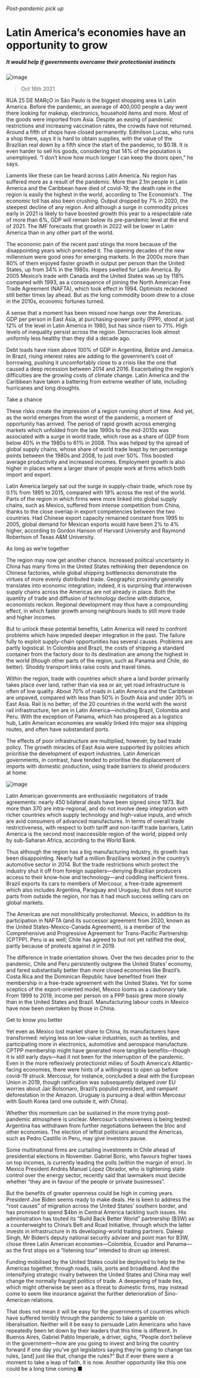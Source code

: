 ###### Post-pandemic pick up
# Latin America’s economies have an opportunity to grow 
##### It would help if governments overcame their protectionist instincts 
![image](images/20211016_amd001_0.jpg) 
> Oct 16th 2021 
RUA 25 DE MARçO in São Paulo is the biggest shopping area in Latin America. Before the pandemic, an average of 400,000 people a day went there looking for makeup, electronics, household items and more. Most of the goods were imported from Asia. Despite an easing of pandemic restrictions and increasing vaccination rates, the crowds have not returned. Around a fifth of shops have closed permanently. Edmilson Lucas, who runs a shop there, says it is hard to obtain supplies, with the value of the Brazilian real down by a fifth since the start of the pandemic, to $0.18. It is even harder to sell his goods, considering that 14% of the population is unemployed. “I don’t know how much longer I can keep the doors open,” he says.
Laments like these can be heard across Latin America. No region has suffered more as a result of the pandemic. More than 2.1m people in Latin America and the Caribbean have died of covid-19; the death rate in the region is easily the highest in the world, according to The Economist’s . The economic toll has also been crushing. Output dropped by 7% in 2020, the steepest decline of any region. And although a surge in commodity prices early in 2021 is likely to have boosted growth this year to a respectable rate of more than 6%, GDP will remain below its pre-pandemic level at the end of 2021. The IMF forecasts that growth in 2022 will be lower in Latin America than in any other part of the world.

The economic pain of the recent past stings the more because of the disappointing years which preceded it. The opening decades of the new millennium were good ones for emerging markets. In the 2000s more than 80% of them enjoyed faster growth in output per person than the United States, up from 34% in the 1980s. Hopes swelled for Latin America. By 2005 Mexico’s trade with Canada and the United States was up by 118% compared with 1993, as a consequence of joining the North American Free Trade Agreement (NAFTA), which took effect in 1994. Optimists reckoned still better times lay ahead. But as the long commodity boom drew to a close in the 2010s, economic fortunes turned.
A sense that a moment has been missed now hangs over the Americas. GDP per person in East Asia, at purchasing-power parity (PPP), stood at just 12% of the level in Latin America in 1980, but has since risen to 71%. High levels of inequality persist across the region. Democracies look almost uniformly less healthy than they did a decade ago.
Debt loads have risen above 100% of GDP in Argentina, Belize and Jamaica. In Brazil, rising interest rates are adding to the government’s cost of borrowing, pushing it uncomfortably close to a crisis like the one that caused a deep recession between 2014 and 2016. Exacerbating the region’s difficulties are the growing costs of climate change. Latin America and the Caribbean have taken a battering from extreme weather of late, including hurricanes and long droughts.
Take a chance
These risks create the impression of a region running short of time. And yet, as the world emerges from the worst of the pandemic, a moment of opportunity has arrived. The period of rapid growth across emerging markets which unfolded from the late 1990s to the mid-2010s was associated with a surge in world trade, which rose as a share of GDP from below 40% in the 1980s to 61% in 2008. This was helped by the spread of global supply chains, whose share of world trade leapt by ten percentage points between the 1980s and 2008, to just over 50%. This boosted average productivity and increased incomes. Employment growth is also higher in places where a larger share of people work at firms which both import and export.
Latin America largely sat out the surge in supply-chain trade, which rose by 0.1% from 1995 to 2015, compared with 19% across the rest of the world. Parts of the region in which firms were more linked into global supply chains, such as Mexico, suffered from intense competition from China, thanks to the close overlap in export competencies between the two countries. Had Chinese export capacity remained constant from 1995 to 2005, global demand for Mexican exports would have been 2% to 4% higher, according to Gordon Hanson of Harvard University and Raymond Robertson of Texas A&amp;M University.
As long as we’re together
The region may now get another chance. Increased political uncertainty in China has many firms in the United States rethinking their dependence on Chinese factories, while global shipping bottlenecks demonstrate the virtues of more evenly distributed trade. Geographic proximity generally translates into economic integration; indeed, it is surprising that interwoven supply chains across the Americas are not already in place. Both the quantity of trade and diffusion of technology decline with distance, economists reckon. Regional development may thus have a compounding effect, in which faster growth among neighbours leads to still more trade and higher incomes.
But to unlock these potential benefits, Latin America will need to confront problems which have impeded deeper integration in the past. The failure fully to exploit supply-chain opportunities has several causes. Problems are partly logistical. In Colombia and Brazil, the costs of shipping a standard container from the factory door to its destination are among the highest in the world (though other parts of the region, such as Panama and Chile, do better). Shoddy transport links raise costs and travel times.
Within the region, trade with countries which share a land border primarily takes place over land, rather than via sea or air, yet road infrastructure is often of low quality. About 70% of roads in Latin America and the Caribbean are unpaved, compared with less than 50% in South Asia and under 30% in East Asia. Rail is no better; of the 20 countries in the world with the worst rail infrastructure, ten are in Latin America—including Brazil, Colombia and Peru. With the exception of Panama, which has prospered as a logistics hub, Latin American economies are weakly linked into major sea shipping routes, and often have substandard ports.
The effects of poor infrastructure are multiplied, however, by bad trade policy. The growth miracles of East Asia were supported by policies which prioritise the development of export industries. Latin American governments, in contrast, have tended to prioritise the displacement of imports with domestic production, using trade barriers to shield producers at home.
![image](images/20211016_AMD002.jpg) 

Latin American governments are enthusiastic negotiators of trade agreements: nearly 450 bilateral deals have been signed since 1973. But more than 370 are intra-regional, and do not involve deep integration with richer countries which supply technology and high-value inputs, and which are avid consumers of advanced manufactures. In terms of overall trade restrictiveness, with respect to both tariff and non-tariff trade barriers, Latin America is the second most inaccessible region of the world, pipped only by sub-Saharan Africa, according to the World Bank.
Thus although the region has a big manufacturing industry, its growth has been disappointing. Nearly half a million Brazilians worked in the country’s automotive sector in 2014. But the trade restrictions which protect the industry shut it off from foreign suppliers—denying Brazilian producers access to their know-how and technology—and coddling inefficient firms. Brazil exports its cars to members of Mercosur, a free-trade agreement which also includes Argentina, Paraguay and Uruguay, but does not source parts from outside the region, nor has it had much success selling cars on global markets.
The Americas are not monolithically protectionist. Mexico, in addition to its participation in NAFTA (and its successor agreement from 2020, known as the United States-Mexico-Canada Agreement), is a member of the Comprehensive and Progressive Agreement for Trans-Pacific Partnership (CPTPP). Peru is as well; Chile has agreed to but not yet ratified the deal, partly because of protests against it in 2019.
The difference in trade orientation shows. Over the two decades prior to the pandemic, Chile and Peru persistently outgrew the United States’ economy, and fared substantially better than more closed economies like Brazil’s. Costa Rica and the Dominican Republic have benefited from their membership in a free-trade agreement with the United States. Yet for some sceptics of the export-oriented model, Mexico looms as a cautionary tale. From 1999 to 2019, income per person on a PPP basis grew more slowly than in the United States and Brazil. Manufacturing labour costs in Mexico have now been overtaken by those in China.
Get to know you better
Yet even as Mexico lost market share to China, its manufacturers have transformed: relying less on low-value industries, such as textiles, and participating more in electronics, automotive and aerospace manufacture. CPTPP membership might have generated more tangible benefits—though it is still early days—had it not been for the interruption of the pandemic. Even in the more reflexively protectionist milieu of South America’s Atlantic-facing economies, there were hints of a willingness to open up before covid-19 struck. Mercosur, for instance, concluded a deal with the European Union in 2019, though ratification was subsequently delayed over EU worries about Jair Bolsonaro, Brazil’s populist president, and rampant deforestation in the Amazon. Uruguay is pursuing a deal within Mercosur with South Korea (and one outside it, with China).
Whether this momentum can be sustained in the more trying post-pandemic atmosphere is unclear. Mercosur’s cohesiveness is being tested: Argentina has withdrawn from further negotiations between the bloc and other economies. The election of leftist politicians around the Americas, such as Pedro Castillo in Peru, may give investors pause.
Some multinational firms are curtailing investments in Chile ahead of presidential elections in November. Gabriel Boric, who favours higher taxes on top incomes, is currently leading the polls (within the margin of error). In Mexico President Andrés Manuel López Obrador, who is tightening state control over the energy sector, recently said that lawmakers must decide whether “they are in favour of the people or private businesses”.
But the benefits of greater openness could be high in coming years. President Joe Biden seems ready to make deals. He is keen to address the “root causes” of migration across the United States’ southern border, and has promised to spend $4bn in Central America tackling such issues. His administration has touted its “Build Back Better World” partnership (B3W) as a counterweight to China’s Belt and Road Initiative, through which the latter invests in infrastructure in its developing-world trading partners. Daleep Singh, Mr Biden’s deputy national security adviser and point man for B3W, chose three Latin American economies—Colombia, Ecuador and Panama—as the first stops on a “listening tour” intended to drum up interest.
Funding mobilised by the United States could be deployed to help tie the Americas together, through roads, rails, ports and broadband. And the intensifying strategic rivalry between the United States and China may well change the normally fraught politics of trade. A deepening of trade ties, which might otherwise be seen as a threat to domestic firms, may instead come to seem like insurance against the further deterioration of Sino-American relations.
That does not mean it will be easy for the governments of countries which have suffered terribly through the pandemic to take a gamble on liberalisation. Neither will it be easy to persuade Latin Americans who have repeatedly been let down by their leaders that this time is different. In Buenos Aires, Gabriel Pablo Imperiale, a driver, sighs, “People don’t believe in the government—how are you going to invest and bring the country forward if one day you’ve got legislators saying they’re going to change tax rules, [and] just like that, change the rules?” But if ever there were a moment to take a leap of faith, it is now. Another opportunity like this one could be a long time coming.■
